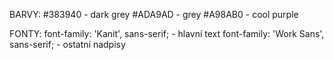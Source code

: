BARVY:
#383940 - dark grey
#ADA9AD - grey
#A98AB0 - cool purple 

FONTY:
font-family: 'Kanit', sans-serif; - hlavní text
font-family: 'Work Sans', sans-serif; - ostatní nadpisy
